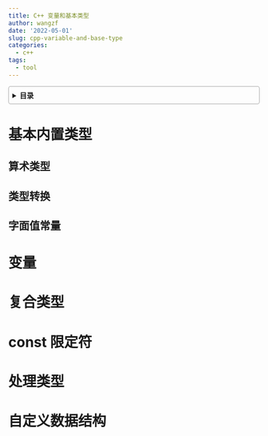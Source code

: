 ```yaml
---
title: C++ 变量和基本类型
author: wangzf
date: '2022-05-01'
slug: cpp-variable-and-base-type
categories:
  - c++
tags:
  - tool
---
```


<style>
details {
    border: 1px solid #aaa;
    border-radius: 4px;
    padding: .5em .5em 0;
}
summary {
    font-weight: bold;
    margin: -.5em -.5em 0;
    padding: .5em;
}
details[open] {
    padding: .5em;
}
details[open] summary {
    border-bottom: 1px solid #aaa;
    margin-bottom: .5em;
}
img {
    pointer-events: none;
}
</style>

<details><summary>目录</summary><p>

- [基本内置类型](#基本内置类型)
  - [算术类型](#算术类型)
  - [类型转换](#类型转换)
  - [字面值常量](#字面值常量)
- [变量](#变量)
- [复合类型](#复合类型)
- [const 限定符](#const-限定符)
- [处理类型](#处理类型)
- [自定义数据结构](#自定义数据结构)
</p></details><p></p>


# 基本内置类型



## 算术类型



## 类型转换



## 字面值常量



# 变量


# 复合类型




# const 限定符


# 处理类型


# 自定义数据结构